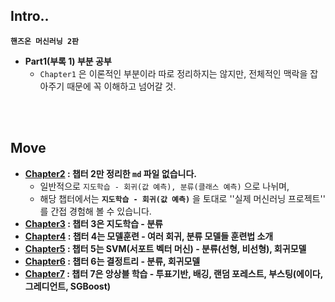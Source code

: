 ## Intro..

**`핸즈온 머신러닝 2판`**

* **Part1(부록 1) 부분 공부**
  * `Chapter1` 은 이론적인 부분이라 따로 정리하지는 않지만, 전체적인 맥락을 잡아주기 때문에 꼭 이해하고 넘어갈 것.

<br><br>

## Move

* **[Chapter2](./chapter2%20(jupyter)) : 챕터 2만 정리한 `md` 파일 없습니다.**
  * 일반적으로 `지도학습 - 회귀(값 예측), 분류(클래스 예측)` 으로 나뉘며,
  * 해당 챕터에서는 **`지도학습 - 회귀(값 예측)`** 을 토대로 ''실제 머신러닝 프로젝트'' 를 간접 경험해 볼 수 있습니다.
* **[Chapter3](./chapter3/Chapter03_Classification.ipynb) : 챕터 3은 지도학습 - 분류**
* **[Chapter4](./chapter4/Chapter04_Model-Train.ipynb) : 챕터 4는 모델훈련 - 여러 회귀, 분류 모델들 훈련법 소개**
* **[Chapter5](./chapter5/Chapter05_SVM.ipynb) : 챕터 5는 SVM(서포트 벡터 머신) - 분류(선형, 비선형), 회귀모델**
* **[Chapter6](./chapter6/Chapter06_Decision_Tree.ipynb) : 챕터 6는 결정트리 - 분류, 회귀모델**
* **[Chapter7](./chapter7/Chapter07_EnsembleLearning_and_RandomRorests.ipynb) : 챕터 7은 앙상블 학습 - 투표기반, 배깅, 랜덤 포레스트, 부스팅(에이다, 그레디언트, SGBoost)**

